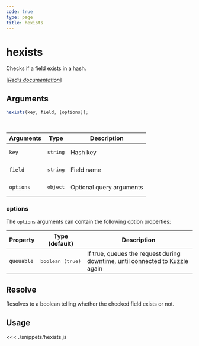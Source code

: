 ```yaml
---
code: true
type: page
title: hexists
---
```


# hexists

Checks if a field exists in a hash.

[[_Redis documentation_]](https://redis.io/commands/hexists)

## Arguments

```js
hexists(key, field, [options]);
```

<br/>

| Arguments | Type              | Description              |
| --------- | ----------------- | ------------------------ |
| `key`     | <pre>string</pre> | Hash key                 |
| `field`   | <pre>string</pre> | Field name               |
| `options` | <pre>object</pre> | Optional query arguments |

### options

The `options` arguments can contain the following option properties:

| Property   | Type (default)            | Description                                                                  |
| ---------- | ------------------------- | ---------------------------------------------------------------------------- |
| `queuable` | <pre>boolean (true)</pre> | If true, queues the request during downtime, until connected to Kuzzle again |

## Resolve

Resolves to a boolean telling whether the checked field exists or not.

## Usage

<<< ./snippets/hexists.js
